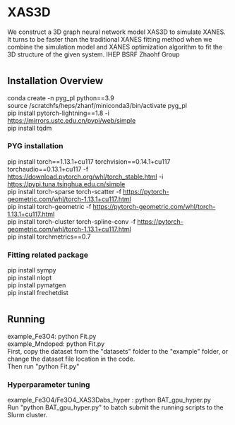 # XAS3D
We construct a 3D graph neural network model XAS3D to simulate XANES. It turns to be faster than the traditional XANES fitting method when we combine the simulation model and XANES optimization algorithm to fit the 3D structure of the given system. IHEP BSRF Zhaohf Group
#
## Installation Overview
conda create -n pyg_pl python==3.9 </br>
source /scratchfs/heps/zhanf/miniconda3/bin/activate pyg_pl </br>
pip install pytorch-lightning==1.8 -i https://mirrors.ustc.edu.cn/pypi/web/simple </br>
pip install tqdm </br>
### PYG installation </br>
pip install torch==1.13.1+cu117 torchvision==0.14.1+cu117 torchaudio==0.13.1+cu117 -f https://download.pytorch.org/whl/torch_stable.html  -i https://pypi.tuna.tsinghua.edu.cn/simple  </br>
pip install torch-sparse torch-scatter -f https://pytorch-geometric.com/whl/torch-1.13.1+cu117.html  </br>
pip install torch-geometric -f https://pytorch-geometric.com/whl/torch-1.13.1+cu117.html   </br>
pip install torch-cluster torch-spline-conv -f https://pytorch-geometric.com/whl/torch-1.13.1+cu117.html  </br>
pip install torchmetrics==0.7 </br>
### Fitting related package </br>
pip install sympy </br>
pip install nlopt </br>
pip install pymatgen </br>
pip install frechetdist </br>
#
## Running
example_Fe3O4:    python Fit.py</br>
example_Mndoped:  python Fit.py</br>
First, copy the dataset from the "datasets" folder to the "example" folder, or change the dataset file location in the code.</br>
Then run "python Fit.py"</br>
### Hyperparameter tuning
example_Fe3O4/Fe3O4_XAS3Dabs_hyper : python BAT_gpu_hyper.py</br>
Run "python BAT_gpu_hyper.py" to batch submit the running scripts to the Slurm cluster.
